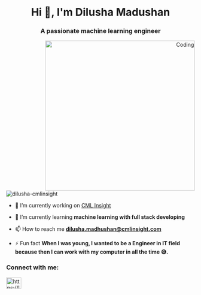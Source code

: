 <h1 align="center">Hi 👋, I'm Dilusha Madushan</h1>
<h3 align="center">A passionate machine learning engineer</h3>
<p align="right"><img align="right" alt="Coding" width="400" src="https://www.google.com/url?sa=i&url=https%3A%2F%2Fwww.cmlinsight.com%2Fresources&psig=AOvVaw1Ykk-SanzI4zWrX-qy7MeY&ust=1673000973079000&source=images&cd=vfe&ved=0CBAQjRxqFwoTCMClp72csPwCFQAAAAAdAAAAABAD">
<p align="left"> <img src="https://komarev.com/ghpvc/?username=dilusha-cmlinsight&label=Profile%20views&color=0e75b6&style=flat" alt="dilusha-cmlinsight" /> </p>

- 🔭 I’m currently working on [CML Insight](https://cmlinsight.com/)

- 🌱 I’m currently learning **machine learning with full stack developing**

- 📫 How to reach me **dilusha.madhushan@cmlinsight.com**

- ⚡ Fun fact **When I was young, I wanted to be a Engineer in IT field because then I can work with my computer in all the time 😅.**

<h3 align="left">Connect with me:</h3>
<p align="left">
<a href="https://linkedin.com/in/https://linkedin.com/in/dilusha%20madushan" target="blank"><img align="center" src="https://raw.githubusercontent.com/rahuldkjain/github-profile-readme-generator/master/src/images/icons/Social/linked-in-alt.svg" alt="https://linkedin.com/in/dilusha%20madushan" height="30" width="40" /></a>
</p>

